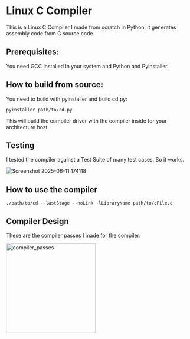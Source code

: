 # Linux C Compiler
This is a Linux C Compiler I made from scratch in Python, it generates assembly code from C source code.

## Prerequisites:
You need GCC installed in your system and Python and Pyinstaller.

## How to build from source:

You need to build with pyinstaller and build cd.py:

```
pyinstaller path/to/cd.py
```

This will build the compiler driver with the compiler inside for your architecture host.

## Testing

I tested the compiler against a Test Suite of many test cases. So it works.

![Screenshot 2025-06-11 174118](https://github.com/user-attachments/assets/2dd0346a-8c94-4f6c-bcb6-278d7856f37a)


## How to use the compiler 
```
./path/to/cd --lastStage --noLink -lLibraryName path/to/cFile.c 
```

## Compiler Design
These are the compiler passes I made for the compiler:

<img width="242" alt="compiler_passes" src="https://github.com/user-attachments/assets/58b2c401-b813-4a6c-a456-e6a39018c0b2" />
